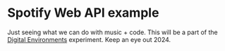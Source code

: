 # Spotify Web API example

Just seeing what we can do with music + code. This will be a part of the <a href="https://digienv.vercel.app" target="_blank">Digital Environments</a> experiment. Keep an eye out 2024.
